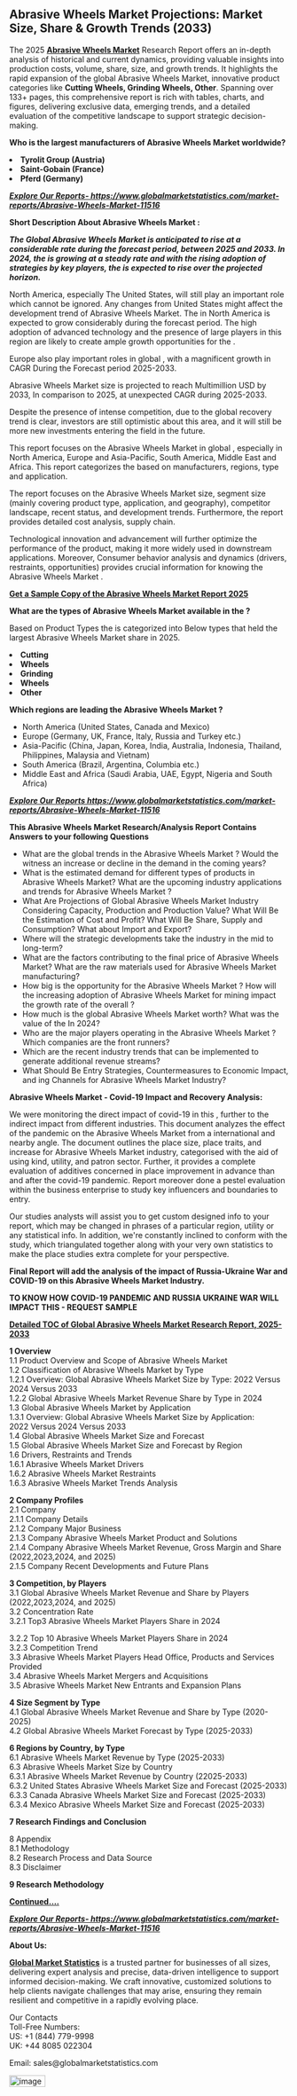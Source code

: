 <h2><strong>Abrasive Wheels Market Projections: Market Size, Share & Growth Trends (2033)</strong></h2><p>The 2025 <strong><a href="https://www.globalmarketstatistics.com/market-reports/Abrasive-Wheels-Market-11516">Abrasive Wheels Market</a></strong> Research Report offers an in-depth analysis of historical and current dynamics, providing valuable insights into production costs, volume, share, size, and growth trends. It highlights the rapid expansion of the global Abrasive Wheels Market, innovative product categories like <strong>Cutting Wheels, Grinding Wheels, Other</strong>. Spanning over 133+ pages, this comprehensive report is rich with tables, charts, and figures, delivering exclusive data, emerging trends, and a detailed evaluation of the competitive landscape to support strategic decision-making.</p><p><strong>Who is the largest manufacturers of Abrasive Wheels Market worldwide?</strong></p><p><strong><li>Tyrolit Group (Austria)<li>Saint-Gobain (France)<li>Pferd (Germany)</strong></p><p><strong><em><a href="https://www.globalmarketstatistics.com/market-reports/Abrasive-Wheels-Market-11516">Explore Our Reports-&nbsp;https://www.globalmarketstatistics.com/market-reports/Abrasive-Wheels-Market-11516</a></em></strong></p><p><strong>Short Description About Abrasive Wheels Market :</strong></p><p><strong><em>The Global Abrasive Wheels Market is anticipated to rise at a considerable rate during the forecast period, between 2025 and 2033. In 2024, the is growing at a steady rate and with the rising adoption of strategies by key players, the is expected to rise over the projected horizon.</em></strong></p><p>North America, especially The United States, will still play an important role which cannot be ignored. Any changes from United States might affect the development trend of Abrasive Wheels Market. The in North America is expected to grow considerably during the forecast period. The high adoption of advanced technology and the presence of large players in this region are likely to create ample growth opportunities for the .</p><p>Europe also play important roles in global , with a magnificent growth in CAGR During the Forecast period 2025-2033.</p><p>Abrasive Wheels Market size is projected to reach Multimillion USD by 2033, In comparison to 2025, at unexpected CAGR during 2025-2033.</p><p>Despite the presence of intense competition, due to the global recovery trend is clear, investors are still optimistic about this area, and it will still be more new investments entering the field in the future.</p><p>This report focuses on the Abrasive Wheels Market in global , especially in North America, Europe and Asia-Pacific, South America, Middle East and Africa. This report categorizes the based on manufacturers, regions, type and application.</p><p>The report focuses on the Abrasive Wheels Market size, segment size (mainly covering product type, application, and geography), competitor landscape, recent status, and development trends. Furthermore, the report provides detailed cost analysis, supply chain.</p><p>Technological innovation and advancement will further optimize the performance of the product, making it more widely used in downstream applications. Moreover, Consumer behavior analysis and dynamics (drivers, restraints, opportunities) provides crucial information for knowing the Abrasive Wheels Market .</p><p><strong><a href="https://www.globalmarketstatistics.com/market-reports/Abrasive-Wheels-Market-11516">Get a Sample Copy of the Abrasive Wheels Market Report 2025</a></strong></p><p><strong>What are the types of Abrasive Wheels Market available in the ?</strong></p><p>Based on Product Types the is categorized into Below types that held the largest Abrasive Wheels Market share in 2025.</p><p><strong><li>Cutting<li>Wheels<li>Grinding<li>Wheels<li>Other</strong></p><p><strong>Which regions are leading the Abrasive Wheels Market ?</strong></p><ul><li>North America (United States, Canada and Mexico)</li><li>Europe (Germany, UK, France, Italy, Russia and Turkey etc.)</li><li>Asia-Pacific (China, Japan, Korea, India, Australia, Indonesia, Thailand, Philippines, Malaysia and Vietnam)</li><li>South America (Brazil, Argentina, Columbia etc.)</li><li>Middle East and Africa (Saudi Arabia, UAE, Egypt, Nigeria and South Africa)</li></ul><p><strong><em><a href="https://www.globalmarketstatistics.com/market-reports/Abrasive-Wheels-Market-11516">Explore Our Reports https://www.globalmarketstatistics.com/market-reports/Abrasive-Wheels-Market-11516</a></em></strong></p><p><strong>This Abrasive Wheels Market Research/Analysis Report Contains Answers to your following Questions</strong></p><ul><li>What are the global trends in the Abrasive Wheels Market ? Would the witness an increase or decline in the demand in the coming years?</li><li>What is the estimated demand for different types of products in Abrasive Wheels Market? What are the upcoming industry applications and trends for Abrasive Wheels Market ?</li><li>What Are Projections of Global Abrasive Wheels Market Industry Considering Capacity, Production and Production Value? What Will Be the Estimation of Cost and Profit? What Will Be Share, Supply and Consumption? What about Import and Export?</li><li>Where will the strategic developments take the industry in the mid to long-term?</li><li>What are the factors contributing to the final price of Abrasive Wheels Market? What are the raw materials used for Abrasive Wheels Market manufacturing?</li><li>How big is the opportunity for the Abrasive Wheels Market ? How will the increasing adoption of Abrasive Wheels Market for mining impact the growth rate of the overall ?</li><li>How much is the global Abrasive Wheels Market worth? What was the value of the In 2024?</li><li>Who are the major players operating in the Abrasive Wheels Market ? Which companies are the front runners?</li><li>Which are the recent industry trends that can be implemented to generate additional revenue streams?</li><li>What Should Be Entry Strategies, Countermeasures to Economic Impact, and ing Channels for Abrasive Wheels Market Industry?</li></ul><p><strong>Abrasive Wheels Market - Covid-19 Impact and Recovery Analysis:</strong></p><p>We were monitoring the direct impact of covid-19 in this , further to the indirect impact from different industries. This document analyzes the effect of the pandemic on the Abrasive Wheels Market from a international and nearby angle. The document outlines the place size, place traits, and increase for Abrasive Wheels Market industry, categorised with the aid of using kind, utility, and patron sector. Further, it provides a complete evaluation of additives concerned in place improvement in advance than and after the covid-19 pandemic. Report moreover done a pestel evaluation within the business enterprise to study key influencers and boundaries to entry.</p><p>Our studies analysts will assist you to get custom designed info to your report, which may be changed in phrases of a particular region, utility or any statistical info. In addition, we're constantly inclined to conform with the study, which triangulated together along with your very own statistics to make the place studies extra complete for your perspective.</p><p><strong>Final Report will add the analysis of the impact of Russia-Ukraine War and COVID-19 on this Abrasive Wheels Market Industry.</strong></p><p><strong>TO KNOW HOW COVID-19 PANDEMIC AND RUSSIA UKRAINE WAR WILL IMPACT THIS - REQUEST SAMPLE</strong></p><p><strong><a href="https://www.globalmarketstatistics.com/market-reports/Abrasive-Wheels-Market-11516">Detailed TOC of Global Abrasive Wheels Market Research Report, 2025-2033</a></strong></p><p><strong>1 Overview</strong><br /> 1.1 Product Overview and Scope of Abrasive Wheels Market<br /> 1.2 Classification of Abrasive Wheels Market by Type<br /> 1.2.1 Overview: Global Abrasive Wheels Market Size by Type: 2022 Versus 2024 Versus 2033<br /> 1.2.2 Global Abrasive Wheels Market Revenue Share by Type in 2024<br /> 1.3 Global Abrasive Wheels Market by Application<br /> 1.3.1 Overview: Global Abrasive Wheels Market Size by Application: 2022&nbsp;Versus 2024 Versus 2033<br /> 1.4 Global Abrasive Wheels Market Size and Forecast<br /> 1.5 Global Abrasive Wheels Market Size and Forecast by Region<br /> 1.6 Drivers, Restraints and Trends<br /> 1.6.1 Abrasive Wheels Market Drivers<br /> 1.6.2 Abrasive Wheels Market Restraints<br /> 1.6.3 Abrasive Wheels Market Trends Analysis</p><p><strong>2 Company Profiles</strong><br /> 2.1 Company<br /> 2.1.1 Company Details<br /> 2.1.2 Company Major Business<br /> 2.1.3 Company Abrasive Wheels Market Product and Solutions<br /> 2.1.4 Company Abrasive Wheels Market Revenue, Gross Margin and Share (2022,2023,2024, and 2025)<br /> 2.1.5 Company Recent Developments and Future Plans</p><p><strong>3 Competition, by Players</strong><br /> 3.1 Global Abrasive Wheels Market Revenue and Share by Players (2022,2023,2024, and 2025)<br /> 3.2 Concentration Rate<br /> 3.2.1 Top3 Abrasive Wheels Market Players Share in 2024</p><p>3.2.2 Top 10 Abrasive Wheels Market Players Share in 2024<br /> 3.2.3 Competition Trend<br /> 3.3 Abrasive Wheels Market Players Head Office, Products and Services Provided<br /> 3.4 Abrasive Wheels Market Mergers and Acquisitions<br /> 3.5 Abrasive Wheels Market New Entrants and Expansion Plans</p><p><strong>4 Size Segment by Type</strong><br /> 4.1 Global Abrasive Wheels Market Revenue and Share by Type (2020-2025)<br /> 4.2 Global Abrasive Wheels Market Forecast by Type (2025-2033)</p><p><strong>6 Regions by Country, by Type</strong><br /> 6.1 Abrasive Wheels Market Revenue by Type (2025-2033)<br /> 6.3 Abrasive Wheels Market Size by Country<br /> 6.3.1 Abrasive Wheels Market Revenue by Country (22025-2033)<br /> 6.3.2 United States Abrasive Wheels Market Size and Forecast (2025-2033)<br /> 6.3.3 Canada Abrasive Wheels Market Size and Forecast (2025-2033)<br /> 6.3.4 Mexico Abrasive Wheels Market Size and Forecast (2025-2033)</p><p><strong>7 Research Findings and Conclusion</strong></p><p>8 Appendix<br /> 8.1 Methodology<br /> 8.2 Research Process and Data Source<br /> 8.3 Disclaimer</p><p><strong>9 Research Methodology</strong></p><p><strong><a href="https://www.globalmarketstatistics.com/market-reports/Abrasive-Wheels-Market-11516">Continued&hellip;.</a></strong></p><p><strong><em><a href="https://www.globalmarketstatistics.com/market-reports/Abrasive-Wheels-Market-11516">Explore Our Reports-&nbsp;https://www.globalmarketstatistics.com/market-reports/Abrasive-Wheels-Market-11516</a></em></strong></p><p><strong>About Us:</strong></p><p><strong><a href="https://www.globalmarketstatistics.com/">Global Market Statistics</a></strong> is a trusted partner for businesses of all sizes, delivering expert analysis and precise, data-driven intelligence to support informed decision-making. We craft innovative, customized solutions to help clients navigate challenges that may arise, ensuring they remain resilient and competitive in a rapidly evolving place.</p><p>Our Contacts<br /> Toll-Free Numbers:<br /> US: +1 (844) 779-9998<br /> UK: +44 8085 022304</p><p>Email: sales@globalmarketstatistics.com</p>
<img width="65" height="21" alt="image" src="https://github.com/user-attachments/assets/5abbf8fd-f749-414f-b66e-bcb7ea42c536" />

